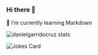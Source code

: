 ### Hi there 👋
🌱 I’m currently learning Markdown

![danielgarridocruz stats](https://github-readme-stats.vercel.app/api?username=danielgarridocruz&show_icons=true&locale=en)

![Jokes Card](https://readme-jokes.vercel.app/api)


<!--
**danielgarridocruz/danielgarridocruz** is a ✨ _special_ ✨ repository because its `README.md` (this file) appears on your GitHub profile.

Here are some ideas to get you started:

- 🔭 I’m currently working on ...

- 👯 I’m looking to collaborate on ...
- 🤔 I’m looking for help with ...
- 💬 Ask me about ...
- 📫 How to reach me: ...
- 😄 Pronouns: ...
- ⚡ Fun fact: ...
-->

